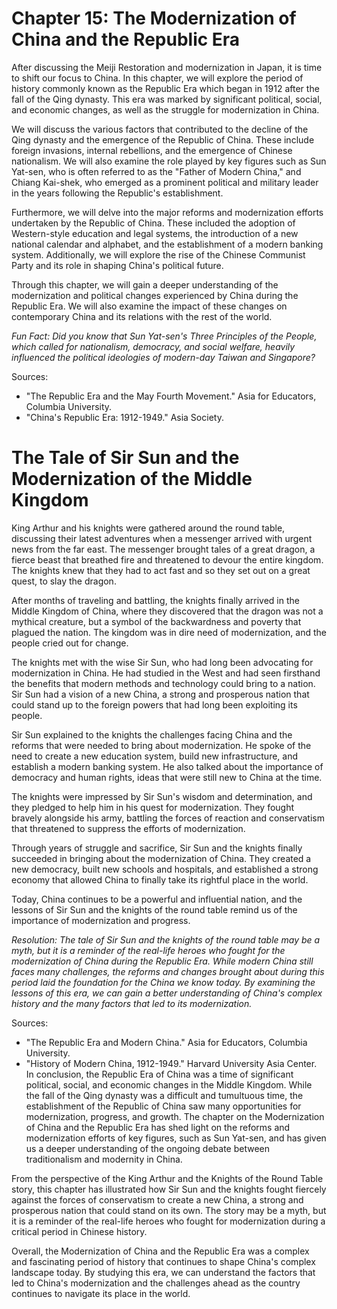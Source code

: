 # Chapter 15: The Modernization of China and the Republic Era

After discussing the Meiji Restoration and modernization in Japan, it is time to shift our focus to China. In this chapter, we will explore the period of history commonly known as the Republic Era which began in 1912 after the fall of the Qing dynasty. This era was marked by significant political, social, and economic changes, as well as the struggle for modernization in China.

We will discuss the various factors that contributed to the decline of the Qing dynasty and the emergence of the Republic of China. These include foreign invasions, internal rebellions, and the emergence of Chinese nationalism. We will also examine the role played by key figures such as Sun Yat-sen, who is often referred to as the "Father of Modern China," and Chiang Kai-shek, who emerged as a prominent political and military leader in the years following the Republic's establishment.

Furthermore, we will delve into the major reforms and modernization efforts undertaken by the Republic of China. These included the adoption of Western-style education and legal systems, the introduction of a new national calendar and alphabet, and the establishment of a modern banking system. Additionally, we will explore the rise of the Chinese Communist Party and its role in shaping China's political future.

Through this chapter, we will gain a deeper understanding of the modernization and political changes experienced by China during the Republic Era. We will also examine the impact of these changes on contemporary China and its relations with the rest of the world.

*Fun Fact: Did you know that Sun Yat-sen's Three Principles of the People, which called for nationalism, democracy, and social welfare, heavily influenced the political ideologies of modern-day Taiwan and Singapore?*

Sources:
- "The Republic Era and the May Fourth Movement." Asia for Educators, Columbia University.
- "China's Republic Era: 1912-1949." Asia Society.
# The Tale of Sir Sun and the Modernization of the Middle Kingdom

King Arthur and his knights were gathered around the round table, discussing their latest adventures when a messenger arrived with urgent news from the far east. The messenger brought tales of a great dragon, a fierce beast that breathed fire and threatened to devour the entire kingdom. The knights knew that they had to act fast and so they set out on a great quest, to slay the dragon.

After months of traveling and battling, the knights finally arrived in the Middle Kingdom of China, where they discovered that the dragon was not a mythical creature, but a symbol of the backwardness and poverty that plagued the nation. The kingdom was in dire need of modernization, and the people cried out for change.

The knights met with the wise Sir Sun, who had long been advocating for modernization in China. He had studied in the West and had seen firsthand the benefits that modern methods and technology could bring to a nation. Sir Sun had a vision of a new China, a strong and prosperous nation that could stand up to the foreign powers that had long been exploiting its people.

Sir Sun explained to the knights the challenges facing China and the reforms that were needed to bring about modernization. He spoke of the need to create a new education system, build new infrastructure, and establish a modern banking system. He also talked about the importance of democracy and human rights, ideas that were still new to China at the time.

The knights were impressed by Sir Sun's wisdom and determination, and they pledged to help him in his quest for modernization. They fought bravely alongside his army, battling the forces of reaction and conservatism that threatened to suppress the efforts of modernization.

Through years of struggle and sacrifice, Sir Sun and the knights finally succeeded in bringing about the modernization of China. They created a new democracy, built new schools and hospitals, and established a strong economy that allowed China to finally take its rightful place in the world.

Today, China continues to be a powerful and influential nation, and the lessons of Sir Sun and the knights of the round table remind us of the importance of modernization and progress.

*Resolution: The tale of Sir Sun and the knights of the round table may be a myth, but it is a reminder of the real-life heroes who fought for the modernization of China during the Republic Era. While modern China still faces many challenges, the reforms and changes brought about during this period laid the foundation for the China we know today. By examining the lessons of this era, we can gain a better understanding of China's complex history and the many factors that led to its modernization.* 

Sources:
- "The Republic Era and Modern China." Asia for Educators, Columbia University.
- "History of Modern China, 1912-1949." Harvard University Asia Center.
In conclusion, the Republic Era of China was a time of significant political, social, and economic changes in the Middle Kingdom. While the fall of the Qing dynasty was a difficult and tumultuous time, the establishment of the Republic of China saw many opportunities for modernization, progress, and growth. The chapter on the Modernization of China and the Republic Era has shed light on the reforms and modernization efforts of key figures, such as Sun Yat-sen, and has given us a deeper understanding of the ongoing debate between traditionalism and modernity in China.

From the perspective of the King Arthur and the Knights of the Round Table story, this chapter has illustrated how Sir Sun and the knights fought fiercely against the forces of conservatism to create a new China, a strong and prosperous nation that could stand on its own. The story may be a myth, but it is a reminder of the real-life heroes who fought for modernization during a critical period in Chinese history.

Overall, the Modernization of China and the Republic Era was a complex and fascinating period of history that continues to shape China's complex landscape today. By studying this era, we can understand the factors that led to China's modernization and the challenges ahead as the country continues to navigate its place in the world.